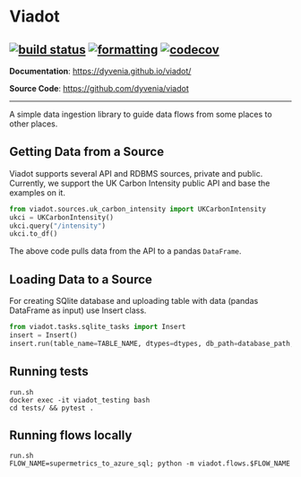 # Viadot
[![build status](https://github.com/dyvenia/viadot/actions/workflows/build/badge.svg)](https://github.com/dyvenia/viadot/actions/workflows/build)
[![formatting](https://img.shields.io/badge/code%20style-black-000000.svg)](https://github.com/psf/black)
[![codecov](https://codecov.io/gh/Trymzet/dyvenia/branch/main/graph/badge.svg?token=k40ALkXbNq)](https://codecov.io/gh/Trymzet/dyvenia)
---

**Documentation**: <a href="https://dyvenia.github.io/viadot/" target="_blank">https://dyvenia.github.io/viadot/</a>

**Source Code**: <a href="https://github.com/dyvenia/viadot" target="_blank">https://github.com/dyvenia/viadot</a>

---

A simple data ingestion library to guide data flows from some places to other places.

## Getting Data from a Source

Viadot supports several API and RDBMS sources, private and public. Currently, we support the UK Carbon Intensity public API and base the examples on it.

```python
from viadot.sources.uk_carbon_intensity import UKCarbonIntensity
ukci = UKCarbonIntensity()
ukci.query("/intensity")
ukci.to_df()
```

The above code pulls data from the API to a pandas `DataFrame`.

## Loading Data to a Source

For creating SQlite database and uploading table with data (pandas DataFrame as input) use Insert class.

```python
from viadot.tasks.sqlite_tasks import Insert
insert = Insert()
insert.run(table_name=TABLE_NAME, dtypes=dtypes, db_path=database_path, df=df, if_exists="replace")
```


## Running tests
```
run.sh
docker exec -it viadot_testing bash
cd tests/ && pytest .
```

## Running flows locally
```
run.sh
FLOW_NAME=supermetrics_to_azure_sql; python -m viadot.flows.$FLOW_NAME
```
